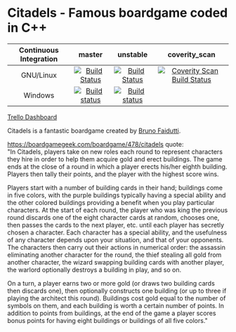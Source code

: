 Citadels - Famous boardgame coded in C++
===================================================

| Continuous Integration |                                                                                   master                                                                                   |                                                                                    unstable                                                                                    | coverity_scan |
|:----------------------:|:--------------------------------------------------------------------------------------------------------------------------------------------------------------------------:|:------------------------------------------------------------------------------------------------------------------------------------------------------------------------------:|:-------------:|
| GNU/Linux              |                         [![Build Status](https://travis-ci.org/RichardDally/Citadel.svg?branch=master)](https://travis-ci.org/RichardDally/Citadel)                        |                                                  [![Build Status](https://travis-ci.org/RichardDally/Citadel.svg?branch=unstable)](https://travis-ci.org/RichardDally/Citadel) | <a href="https://scan.coverity.com/projects/richarddally-citadel"> <img alt="Coverity Scan Build Status" src="https://scan.coverity.com/projects/6253/badge.svg"/> </a>     |
| Windows                | [![Build status](https://ci.appveyor.com/api/projects/status/08pocyyslo6gpvkx/branch/master?svg=true)](https://ci.appveyor.com/project/RichardDally/citadel/branch/master) | [![Build status](https://ci.appveyor.com/api/projects/status/08pocyyslo6gpvkx/branch/unstable?svg=true)](https://ci.appveyor.com/project/RichardDally/citadel/branch/unstable) |               |

[Trello Dashboard](https://trello.com/b/Q1hr3yWt/citadels)

Citadels is a fantastic boardgame created by [Bruno Faidutti](http://faidutti.com/blog).

https://boardgamegeek.com/boardgame/478/citadels quote:<br>
"In Citadels, players take on new roles each round to represent characters they hire in order to help them acquire gold and erect buildings. The game ends at the close of a round in which a player erects his/her eighth building. Players then tally their points, and the player with the highest score wins.

Players start with a number of building cards in their hand; buildings come in five colors, with the purple buildings typically having a special ability and the other colored buildings providing a benefit when you play particular characters. At the start of each round, the player who was king the previous round discards one of the eight character cards at random, chooses one, then passes the cards to the next player, etc. until each player has secretly chosen a character. Each character has a special ability, and the usefulness of any character depends upon your situation, and that of your opponents. The characters then carry out their actions in numerical order: the assassin eliminating another character for the round, the thief stealing all gold from another character, the wizard swapping building cards with another player, the warlord optionally destroys a building in play, and so on.

On a turn, a player earns two or more gold (or draws two building cards then discards one), then optionally constructs one building (or up to three if playing the architect this round). Buildings cost gold equal to the number of symbols on them, and each building is worth a certain number of points. In addition to points from buildings, at the end of the game a player scores bonus points for having eight buildings or buildings of all five colors."
